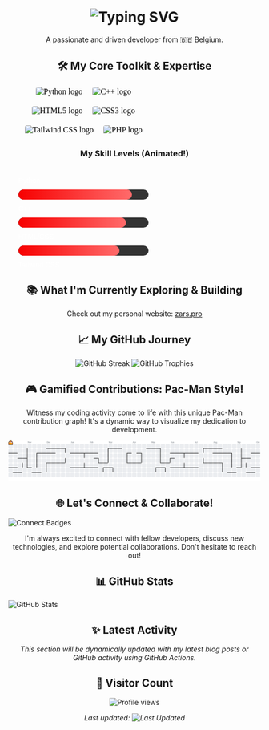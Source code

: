 <h1 align="center">
  <img src="https://readme-typing-svg.herokuapp.com?font=Fira+Code&size=25&pause=1000&color=F70000&center=true&vCenter=true&width=430&lines=Hello+World!+I\'m+ZARS0W0!;A+Passionate+Developer;Building+Awesome+Things" alt="Typing SVG" />
</h1>

<p align="center">
  A passionate and driven developer from 🇧🇪 Belgium.
</p>

<h2 align="center">🛠️ My Core Toolkit & Expertise</h2>

<!-- Animated Toolkit Icons with Hover Effects -->
<img src="data:image/svg+xml,%0A%3Csvg%20xmlns%3D%22http%3A%2F%2Fwww.w3.org%2F2000%2Fsvg%22%20width%3D%22100%25%22%20height%3D%22100%22%3E%0A%20%20%3CforeignObject%20width%3D%22100%25%22%20height%3D%22100%25%22%3E%0A%20%20%20%20%3Cdiv%20xmlns%3D%22http%3A%2F%2Fwww.w3.org%2F1999%2Fxhtml%22%20style%3D%22display%3A%20flex%3B%20justify-content%3A%20center%3B%20align-items%3A%20center%3B%20gap%3A%2012px%3B%20flex-wrap%3A%20wrap%3B%22%3E%0A%20%20%20%20%20%20%3Cstyle%3E%0A%20%20%20%20%20%20%20%20.toolkit-icon%20%7B%0A%20%20%20%20%20%20%20%20%20%20transition%3A%20transform%200.3s%20ease%2C%20filter%200.3s%20ease%3B%0A%20%20%20%20%20%20%20%20%20%20border-radius%3A%208px%3B%0A%20%20%20%20%20%20%20%20%20%20padding%3A%204px%3B%0A%20%20%20%20%20%20%20%20%7D%0A%20%20%20%20%20%20%20%20.toolkit-icon%3Ahover%20%7B%0A%20%20%20%20%20%20%20%20%20%20transform%3A%20scale%281.2%29%20rotate%285deg%29%3B%0A%20%20%20%20%20%20%20%20%20%20filter%3A%20drop-shadow%280%204px%208px%20rgba%28247%2C%200%2C%200%2C%200.5%29%29%3B%0A%20%20%20%20%20%20%20%20%7D%0A%20%20%20%20%20%20%3C%2Fstyle%3E%0A%20%20%20%20%20%20%3Ca%20href%3D%22https%3A%2F%2Fwww.python.org%2F%22%20target%3D%22_blank%22%20rel%3D%22noopener%20noreferrer%22%20title%3D%22Python%22%3E%0A%20%20%20%20%20%20%20%20%3Cimg%20src%3D%22https%3A%2F%2Fskillicons.dev%2Ficons%3Fi%3Dpy%22%20height%3D%2260%22%20alt%3D%22Python%20logo%22%20class%3D%22toolkit-icon%22%20%2F%3E%0A%20%20%20%20%20%20%3C%2Fa%3E%0A%20%20%20%20%20%20%3Ca%20href%3D%22https%3A%2F%2Fisocpp.org%2F%22%20target%3D%22_blank%22%20rel%3D%22noopener%20noreferrer%22%20title%3D%22C%2B%2B%22%3E%0A%20%20%20%20%20%20%20%20%3Cimg%20src%3D%22https%3A%2F%2Fcdn.jsdelivr.net%2Fgh%2Fdevicons%2Fdevicon%2Ficons%2Fcplusplus%2Fcplusplus-original.svg%22%20height%3D%2260%22%20alt%3D%22C%2B%2B%20logo%22%20class%3D%22toolkit-icon%22%20%2F%3E%0A%20%20%20%20%20%20%3C%2Fa%3E%0A%20%20%20%20%20%20%3Ca%20href%3D%22https%3A%2F%2Fhtml.spec.whatwg.org%2Fmultipage%2F%22%20target%3D%22_blank%22%20rel%3D%22noopener%20noreferrer%22%20title%3D%22HTML5%22%3E%0A%20%20%20%20%20%20%20%20%3Cimg%20src%3D%22https%3A%2F%2Fskillicons.dev%2Ficons%3Fi%3Dhtml%22%20height%3D%2260%22%20alt%3D%22HTML5%20logo%22%20class%3D%22toolkit-icon%22%20%2F%3E%0A%20%20%20%20%20%20%3C%2Fa%3E%0A%20%20%20%20%20%20%3Ca%20href%3D%22https%3A%2F%2Fwww.w3.org%2FStyle%2FCSS%2F%22%20target%3D%22_blank%22%20rel%3D%22noopener%20noreferrer%22%20title%3D%22CSS3%22%3E%0A%20%20%20%20%20%20%20%20%3Cimg%20src%3D%22https%3A%2F%2Fskillicons.dev%2Ficons%3Fi%3Dcss%22%20height%3D%2260%22%20alt%3D%22CSS3%20logo%22%20class%3D%22toolkit-icon%22%20%2F%3E%0A%20%20%20%20%20%20%3C%2Fa%3E%0A%20%20%20%20%20%20%3Ca%20href%3D%22https%3A%2F%2Ftailwindcss.com%2F%22%20target%3D%22_blank%22%20rel%3D%22noopener%20noreferrer%22%20title%3D%22Tailwind%20CSS%22%3E%0A%20%20%20%20%20%20%20%20%3Cimg%20src%3D%22https%3A%2F%2Fskillicons.dev%2Ficons%3Fi%3Dtailwind%22%20height%3D%2260%22%20alt%3D%22Tailwind%20CSS%20logo%22%20class%3D%22toolkit-icon%22%20%2F%3E%0A%20%20%20%20%20%20%3C%2Fa%3E%0A%20%20%20%20%20%20%3Ca%20href%3D%22https%3A%2F%2Fwww.php.net%2F%22%20target%3D%22_blank%22%20rel%3D%22noopener%20noreferrer%22%20title%3D%22PHP%22%3E%0A%20%20%20%20%20%20%20%20%3Cimg%20src%3D%22https%3A%2F%2Fskillicons.dev%2Ficons%3Fi%3Dphp%22%20height%3D%2260%22%20alt%3D%22PHP%20logo%22%20class%3D%22toolkit-icon%22%20%2F%3E%0A%20%20%20%20%20%20%3C%2Fa%3E%0A%20%20%20%20%20%20%3Ca%20href%3D%22https%3A%2F%2Freact.dev%2F%22%20target%3D%22_blank%22%20rel%3D%22noopener%20noreferrer%22%20title%3D%22React%22%3E%0A%20%20%20%20%20%20%20%20%3Cimg%20src%3D%22https%3A%2F%2Fskillicons.dev%2Ficons%3Fi%3Dreact%22%20height%3D%2260%22%20alt%3D%22React%20logo%22%20class%3D%22toolkit-icon%22%20%2F%3E%0A%20%20%20%20%20%20%3C%2Fa%3E%0A%20%20%20%20%20%20%3Ca%20href%3D%22https%3A%2F%2Fwww.sqlite.org%2Findex.html%22%20target%3D%22_blank%22%20rel%3D%22noopener%20noreferrer%22%20title%3D%22SQLite%22%3E%0A%20%20%20%20%20%20%20%20%3Cimg%20src%3D%22https%3A%2F%2Fskillicons.dev%2Ficons%3Fi%3Dsqlite%22%20height%3D%2260%22%20alt%3D%22SQLite%20logo%22%20class%3D%22toolkit-icon%22%20%2F%3E%0A%20%20%20%20%20%20%3C%2Fa%3E%0A%20%20%20%20%20%20%3Ca%20href%3D%22https%3A%2F%2Fmariadb.org%2F%22%20target%3D%22_blank%22%20rel%3D%22noopener%20noreferrer%22%20title%3D%22MariaDB%2FMySQL%22%3E%0A%20%20%20%20%20%20%20%20%3Cimg%20src%3D%22https%3A%2F%2Fskillicons.dev%2Ficons%3Fi%3Dmysql%22%20height%3D%2260%22%20alt%3D%22MariaDB%2FMySQL%20logo%22%20class%3D%22toolkit-icon%22%20%2F%3E%0A%20%20%20%20%20%20%3C%2Fa%3E%0A%20%20%20%20%3C%2Fdiv%3E%0A%20%20%3C%2FforeignObject%3E%0A%3C%2Fsvg%3E%0A" alt="Toolkit Icons" />

<h3 align="center">My Skill Levels (Animated!)</h3>

<img src="data:image/svg+xml,%0A%3Csvg%20xmlns%3D%22http%3A%2F%2Fwww.w3.org%2F2000%2Fsvg%22%20width%3D%22100%25%22%20height%3D%22200%22%3E%0A%20%20%3CforeignObject%20width%3D%22100%25%22%20height%3D%22100%25%22%3E%0A%20%20%20%20%3Cdiv%20xmlns%3D%22http%3A%2F%2Fwww.w3.org%2F1999%2Fxhtml%22%20style%3D%22max-width%3A%20800px%3B%20margin%3A%200%20auto%3B%20padding%3A%2020px%3B%22%3E%0A%20%20%20%20%20%20%3Cstyle%3E%0A%20%20%20%20%20%20%20%20.skill-bar%20%7B%0A%20%20%20%20%20%20%20%20%20%20background-color%3A%20%23333%3B%0A%20%20%20%20%20%20%20%20%20%20border-radius%3A%2010px%3B%0A%20%20%20%20%20%20%20%20%20%20height%3A%2020px%3B%0A%20%20%20%20%20%20%20%20%20%20margin%3A%2010px%200%3B%0A%20%20%20%20%20%20%20%20%20%20overflow%3A%20hidden%3B%0A%20%20%20%20%20%20%20%20%20%20position%3A%20relative%3B%0A%20%20%20%20%20%20%20%20%7D%0A%20%20%20%20%20%20%20%20.skill-fill%20%7B%0A%20%20%20%20%20%20%20%20%20%20height%3A%20100%25%3B%0A%20%20%20%20%20%20%20%20%20%20background%3A%20linear-gradient%2890deg%2C%20%23F70000%2C%20%23FF6B6B%29%3B%0A%20%20%20%20%20%20%20%20%20%20border-radius%3A%2010px%3B%0A%20%20%20%20%20%20%20%20%20%20animation%3A%20fillBar%202s%20ease-in-out%3B%0A%20%20%20%20%20%20%20%20%20%20transition%3A%20width%200.5s%20ease%3B%0A%20%20%20%20%20%20%20%20%7D%0A%20%20%20%20%20%20%20%20%40keyframes%20fillBar%20%7B%0A%20%20%20%20%20%20%20%20%20%20from%20%7B%20width%3A%200%3B%20%7D%0A%20%20%20%20%20%20%20%20%20%20to%20%7B%20width%3A%20var%28--width%29%3B%20%7D%0A%20%20%20%20%20%20%20%20%7D%0A%20%20%20%20%20%20%20%20.skill-label%20%7B%0A%20%20%20%20%20%20%20%20%20%20font-family%3A%20Arial%2C%20sans-serif%3B%0A%20%20%20%20%20%20%20%20%20%20font-size%3A%2014px%3B%0A%20%20%20%20%20%20%20%20%20%20margin-bottom%3A%205px%3B%0A%20%20%20%20%20%20%20%20%20%20color%3A%20%23fff%3B%0A%20%20%20%20%20%20%20%20%7D%0A%20%20%20%20%20%20%3C%2Fstyle%3E%0A%20%20%20%20%20%20%3Cdiv%20class%3D%22skill-label%22%3EPython%3C%2Fdiv%3E%0A%20%20%20%20%20%20%3Cdiv%20class%3D%22skill-bar%22%3E%0A%20%20%20%20%20%20%20%20%3Cdiv%20class%3D%22skill-fill%22%20style%3D%22--width%3A%2090%25%3B%22%3E%3C%2Fdiv%3E%0A%20%20%20%20%20%20%3C%2Fdiv%3E%0A%20%20%20%20%20%20%3Cdiv%20class%3D%22skill-label%22%3EC%2B%2B%3C%2Fdiv%3E%0A%20%20%20%20%20%20%3Cdiv%20class%3D%22skill-bar%22%3E%0A%20%20%20%20%20%20%20%20%3Cdiv%20class%3D%22skill-fill%22%20style%3D%22--width%3A%2085%25%3B%22%3E%3C%2Fdiv%3E%0A%20%20%20%20%20%20%3C%2Fdiv%3E%0A%20%20%20%20%20%20%3Cdiv%20class%3D%22skill-label%22%3EHTML%2FCSS%3C%2Fdiv%3E%0A%20%20%20%20%20%20%3Cdiv%20class%3D%22skill-bar%22%3E%0A%20%20%20%20%20%20%20%20%3Cdiv%20class%3D%22skill-fill%22%20style%3D%22--width%3A%2080%25%3B%22%3E%3C%2Fdiv%3E%0A%20%20%20%20%20%20%3C%2Fdiv%3E%0A%20%20%20%20%20%20%3Cdiv%20class%3D%22skill-label%22%3ETailwind%20CSS%3C%2Fdiv%3E%0A%20%20%20%20%20%20%3Cdiv%20class%3D%22skill-bar%22%3E%0A%20%20%20%20%20%20%20%20%3Cdiv%20class%3D%22skill-fill%22%20style%3D%22--width%3A%2075%25%3B%22%3E%3C%2Fdiv%3E%0A%20%20%20%20%20%20%3C%2Fdiv%3E%0A%20%20%20%20%20%20%3Cdiv%20class%3D%22skill-label%22%3EPHP%3C%2Fdiv%3E%0A%20%20%20%20%20%20%3Cdiv%20class%3D%22skill-bar%22%3E%0A%20%20%20%20%20%20%20%20%3Cdiv%20class%3D%22skill-fill%22%20style%3D%22--width%3A%2070%25%3B%22%3E%3C%2Fdiv%3E%0A%20%20%20%20%20%20%3C%2Fdiv%3E%0A%20%20%20%20%20%20%3Cdiv%20class%3D%22skill-label%22%3EReact%3C%2Fdiv%3E%0A%20%20%20%20%20%20%3Cdiv%20class%3D%22skill-bar%22%3E%0A%20%20%20%20%20%20%20%20%3Cdiv%20class%3D%22skill-fill%22%20style%3D%22--width%3A%2065%25%3B%22%3E%3C%2Fdiv%3E%0A%20%20%20%20%20%20%3C%2Fdiv%3E%0A%20%20%20%20%20%20%3Cdiv%20class%3D%22skill-label%22%3ESQLite%2FMySQL%3C%2Fdiv%3E%0A%20%20%20%20%20%20%3Cdiv%20class%3D%22skill-bar%22%3E%0A%20%20%20%20%20%20%20%20%3Cdiv%20class%3D%22skill-fill%22%20style%3D%22--width%3A%2060%25%3B%22%3E%3C%2Fdiv%3E%0A%20%20%20%20%20%20%3C%2Fdiv%3E%0A%20%20%20%20%3C%2Fdiv%3E%0A%20%20%3C%2FforeignObject%3E%0A%3C%2Fsvg%3E%0A" alt="Skill Bars" />

<h2 align="center">📚 What I'm Currently Exploring & Building</h2>

<p align="center">
  Check out my personal website: <a href="https://zars.pro/">zars.pro</a>
</p>

<h2 align="center">📈 My GitHub Journey</h2>

<div align="center">
  <img src="https://streak-stats.demolab.com?user=ZARS0W0&locale=en&mode=daily&theme=dracula&hide_border=false&border_radius=5&order=3" height="150" alt="GitHub Streak"  />
  <img src="https://github-profile-trophy.vercel.app?username=ZARS0W0&theme=dracula&column=-1&row=1&margin-w=8&margin-h=8&no-bg=false&no-frame=false&order=4" height="150" alt="GitHub Trophies"  />
</div>

<h2 align="center">🎮 Gamified Contributions: Pac-Man Style!</h2>

<p align="center">
  Witness my coding activity come to life with this unique Pac-Man contribution graph! It's a dynamic way to visualize my dedication to development.
</p>

<picture>
  <source media="(prefers-color-scheme: dark)" srcset="https://raw.githubusercontent.com/ZARS0W0/ZARS0W0/output/pacman-contribution-graph-dark.svg">
  <source media="(prefers-color-scheme: light)" srcset="https://raw.githubusercontent.com/ZARS0W0/ZARS0W0/output/pacman-contribution-graph.svg">
  <img alt="Pac-Man contribution graph" src="https://raw.githubusercontent.com/ZARS0W0/ZARS0W0/output/pacman-contribution-graph.svg">
</picture>

<h2 align="center">🌐 Let's Connect & Collaborate!</h2>

<img src="data:image/svg+xml,%0A%3Csvg%20xmlns%3D%22http%3A%2F%2Fwww.w3.org%2F2000%2Fsvg%22%20width%3D%22100%25%22%20height%3D%2250%22%3E%0A%20%20%3CforeignObject%20width%3D%22100%25%22%20height%3D%22100%25%22%3E%0A%20%20%20%20%3Cdiv%20xmlns%3D%22http%3A%2F%2Fwww.w3.org%2F1999%2Fxhtml%22%20style%3D%22display%3A%20flex%3B%20justify-content%3A%20center%3B%20align-items%3A%20center%3B%20gap%3A%2010px%3B%20flex-wrap%3A%20wrap%3B%22%3E%0A%20%20%20%20%20%20%3Cstyle%3E%0A%20%20%20%20%20%20%20%20.connect-badge%20%7B%0A%20%20%20%20%20%20%20%20%20%20transition%3A%20transform%200.3s%20ease%2C%20box-shadow%200.3s%20ease%3B%0A%20%20%20%20%20%20%20%20%20%20border-radius%3A%2020px%3B%0A%20%20%20%20%20%20%20%20%7D%0A%20%20%20%20%20%20%20%20.connect-badge%3Ahover%20%7B%0A%20%20%20%20%20%20%20%20%20%20transform%3A%20translateY%28-5px%29%20scale%281.05%29%3B%0A%20%20%20%20%20%20%20%20%20%20box-shadow%3A%200%208px%2016px%20rgba%280%2C%200%2C%200%2C%200.3%29%3B%0A%20%20%20%20%20%20%20%20%7D%0A%20%20%20%20%20%20%3C%2Fstyle%3E%0A%20%20%20%20%20%20%3Ca%20href%3D%22https%3A%2F%2Fwww.linkedin.com%2Fin%2Fyour-linkedin-profile%22%20target%3D%22_blank%22%20rel%3D%22noopener%20noreferrer%22%20title%3D%22Connect%20on%20LinkedIn%20%28Update%20this%20link%21%29%22%3E%0A%20%20%20%20%20%20%20%20%3Cimg%20src%3D%22https%3A%2F%2Fimg.shields.io%2Fstatic%2Fv1%3Fmessage%3DLinkedIn%26logo%3Dlinkedin%26label%3D%26color%3D0077B5%26logoColor%3Dwhite%26labelColor%3D%26style%3Dfor-the-badge%22%20height%3D%2225%22%20alt%3D%22LinkedIn%20logo%22%20class%3D%22connect-badge%22%20%2F%3E%0A%20%20%20%20%20%20%3C%2Fa%3E%0A%20%20%20%20%20%20%3Ca%20href%3D%22https%3A%2F%2Ftwitter.com%2Fyour-twitter-handle%22%20target%3D%22_blank%22%20rel%3D%22noopener%20noreferrer%22%20title%3D%22Follow%20on%20Twitter%20%28Update%20this%20link%21%29%22%3E%0A%20%20%20%20%20%20%20%20%3Cimg%20src%3D%22https%3A%2F%2Fimg.shields.io%2Fstatic%2Fv1%3Fmessage%3DTwitter%26logo%3Dtwitter%26label%3D%26color%3D1DA1F2%26logoColor%3Dwhite%26labelColor%3D%26style%3Dfor-the-badge%22%20height%3D%2225%22%20alt%3D%22Twitter%20logo%22%20class%3D%22connect-badge%22%20%2F%3E%0A%20%20%20%20%20%20%3C%2Fa%3E%0A%20%20%20%20%20%20%3Ca%20href%3D%22https%3A%2F%2Fdiscordapp.com%2Fusers%2Fyour-discord-id%22%20target%3D%22_blank%22%20rel%3D%22noopener%20noreferrer%22%20title%3D%22Chat%20on%20Discord%20%28Update%20this%20link%21%29%22%3E%0A%20%20%20%20%20%20%20%20%3Cimg%20src%3D%22https%3A%2F%2Fimg.shields.io%2Fstatic%2Fv1%3Fmessage%3DDiscord%26logo%3Ddiscord%26label%3D%26color%3D7289DA%26logoColor%3Dwhite%26labelColor%3D%26style%3Dfor-the-badge%22%20height%3D%2225%22%20alt%3D%22Discord%20logo%22%20class%3D%22connect-badge%22%20%2F%3E%0A%20%20%20%20%20%20%3C%2Fa%3E%0A%20%20%20%20%20%20%3Ca%20href%3D%22https%3A%2F%2Fwww.twitch.tv%2Fyour-twitch-channel%22%20target%3D%22_blank%22%20rel%3D%22noopener%20noreferrer%22%20title%3D%22Watch%20me%20on%20Twitch%20%28Update%20this%20link%21%29%22%3E%0A%20%20%20%20%20%20%20%20%3Cimg%20src%3D%22https%3A%2F%2Fimg.shields.io%2Fstatic%2Fv1%3Fmessage%3DTwitch%26logo%3Dtwitch%26label%3D%26color%3D9146FF%26logoColor%3Dwhite%26labelColor%3D%26style%3Dfor-the-badge%22%20height%3D%2225%22%20alt%3D%22Twitch%20logo%22%20class%3D%22connect-badge%22%20%2F%3E%0A%20%20%20%20%20%20%3C%2Fa%3E%0A%20%20%20%20%20%20%3Ca%20href%3D%22https%3A%2F%2Fdev.to%2Fyour-devto-username%22%20target%3D%22_blank%22%20rel%3D%22noopener%20noreferrer%22%20title%3D%22Read%20my%20articles%20on%20dev.to%20%28Update%20this%20link%21%29%22%3E%0A%20%20%20%20%20%20%20%20%3Cimg%20src%3D%22https%3A%2F%2Fimg.shields.io%2Fstatic%2Fv1%3Fmessage%3Ddev.to%26logo%3Ddev.to%26label%3D%26color%3D0A0A0A%26logoColor%3Dwhite%26labelColor%3D%26style%3Dfor-the-badge%22%20height%3D%2225%22%20alt%3D%22dev.to%20logo%22%20class%3D%22connect-badge%22%20%2F%3E%0A%20%20%20%20%20%20%3C%2Fa%3E%0A%20%20%20%20%3C%2Fdiv%3E%0A%20%20%3C%2FforeignObject%3E%0A%3C%2Fsvg%3E%0A" alt="Connect Badges" />

<p align="center">
  I'm always excited to connect with fellow developers, discuss new technologies, and explore potential collaborations. Don't hesitate to reach out!
</p>

<h2 align="center">📊 GitHub Stats</h2>

<img src="data:image/svg+xml,%0A%3Csvg%20xmlns%3D%22http%3A%2F%2Fwww.w3.org%2F2000%2Fsvg%22%20width%3D%22100%25%22%20height%3D%22150%22%3E%0A%20%20%3CforeignObject%20width%3D%22100%25%22%20height%3D%22100%25%22%3E%0A%20%20%20%20%3Cdiv%20xmlns%3D%22http%3A%2F%2Fwww.w3.org%2F1999%2Fxhtml%22%20style%3D%22display%3A%20flex%3B%20justify-content%3A%20center%3B%20gap%3A%2020px%3B%20align-items%3A%20center%3B%22%3E%0A%20%20%20%20%20%20%3Cstyle%3E%0A%20%20%20%20%20%20%20%20.stats-img%20%7B%0A%20%20%20%20%20%20%20%20%20%20transition%3A%20transform%200.3s%20ease%3B%0A%20%20%20%20%20%20%20%20%20%20border-radius%3A%208px%3B%0A%20%20%20%20%20%20%20%20%7D%0A%20%20%20%20%20%20%20%20.stats-img%3Ahover%20%7B%0A%20%20%20%20%20%20%20%20%20%20transform%3A%20scale%281.05%29%3B%0A%20%20%20%20%20%20%20%20%7D%0A%20%20%20%20%20%20%3C%2Fstyle%3E%0A%20%20%20%20%20%20%3Ca%20href%3D%22https%3A%2F%2Fgithub.com%2FZARS0W0%22%3E%0A%20%20%20%20%20%20%20%20%3Cimg%20src%3D%22https%3A%2F%2Fgithub-readme-stats.vercel.app%2Fapi%3Fusername%3DZARS0W0%26show_icons%3Dtrue%26theme%3Ddracula%26hide_border%3Dfalse%26border_radius%3D5%26count_private%3Dtrue%22%20alt%3D%22GitHub%20Stats%22%20class%3D%22stats-img%22%20%2F%3E%0A%20%20%20%20%20%20%3C%2Fa%3E%0A%20%20%20%20%20%20%3Ca%20href%3D%22https%3A%2F%2Fgithub.com%2FZARS0W0%22%3E%0A%20%20%20%20%20%20%20%20%3Cimg%20src%3D%22https%3A%2F%2Fgithub-readme-stats.vercel.app%2Fapi%2Ftop-langs%2F%3Fusername%3DZARS0W0%26layout%3Dcompact%26theme%3Ddracula%26hide_border%3Dfalse%26border_radius%3D5%22%20alt%3D%22Top%20Languages%22%20class%3D%22stats-img%22%20%2F%3E%0A%20%20%20%20%20%20%3C%2Fa%3E%0A%20%20%20%20%3C%2Fdiv%3E%0A%20%20%3C%2FforeignObject%3E%0A%3C%2Fsvg%3E%0A" alt="GitHub Stats" />

<h2 align="center">✨ Latest Activity</h2>

<!-- BLOG-POST-LIST:START -->

<!-- BLOG-POST-LIST:END -->

<p align="center">
  <i>This section will be dynamically updated with my latest blog posts or GitHub activity using GitHub Actions.</i>
</p>

<h2 align="center">👀 Visitor Count</h2>

<p align="center">
  <img src="https://komarev.com/ghpvc/?username=ZARS0W0&color=blue" alt="Profile views" />
</p>

<p align="center">
  <i>Last updated: <img src="https://img.shields.io/badge/Last%20Updated-$(date -u +%Y--%m--%d)-informational" alt="Last Updated" /></i>
</p>
